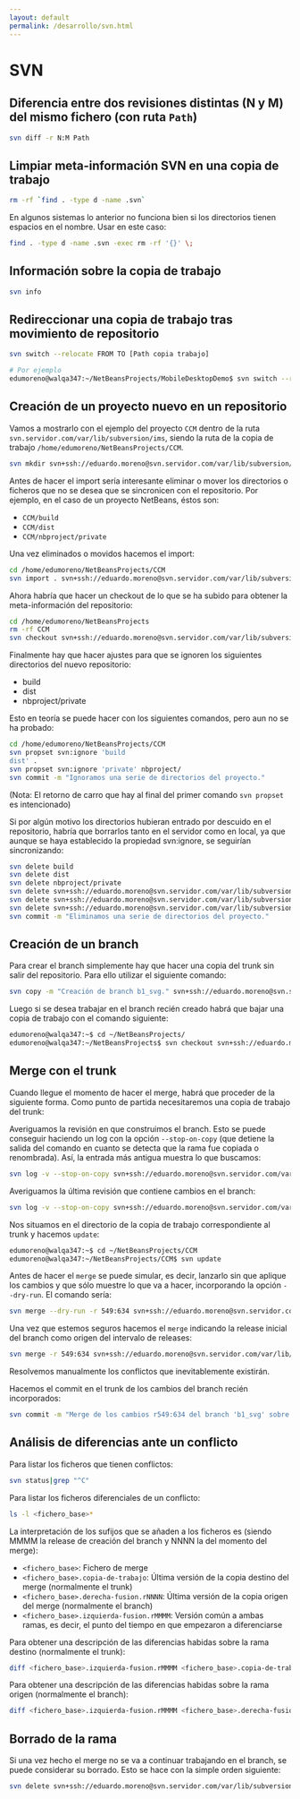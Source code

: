 ```yaml
---
layout: default
permalink: /desarrollo/svn.html
---
```


# SVN

## Diferencia entre dos revisiones distintas (N y M) del mismo fichero (con ruta `Path`)

```bash
svn diff -r N:M Path
```

## Limpiar meta-información SVN en una copia de trabajo

```bash
rm -rf `find . -type d -name .svn`
```

En algunos sistemas lo anterior no funciona bien si los directorios tienen espacios en el nombre. Usar en este caso:

```bash
find . -type d -name .svn -exec rm -rf '{}' \;
```

## Información sobre la copia de trabajo

```bash
svn info
```

## Redireccionar una copia de trabajo tras movimiento de repositorio

```bash
svn switch --relocate FROM TO [Path copia trabajo]

# Por ejemplo
edumoreno@walqa347:~/NetBeansProjects/MobileDesktopDemo$ svn switch --relocate svn+ssh://eduardo.moreno@172.22.1.63/var/lib/subversion/ims/MobileDesktopDemo  svn+ssh://eduardo.moreno@svn.servidor.com/var/lib/subversion/ims/MobileDesktopDemo .
```

## Creación de un proyecto nuevo en un repositorio

Vamos a mostrarlo con el ejemplo del proyecto `CCM` dentro de la ruta `svn.servidor.com/var/lib/subversion/ims`, siendo la ruta de la copia de trabajo `/home/edumoreno/NetBeansProjects/CCM`.

```bash
svn mkdir svn+ssh://eduardo.moreno@svn.servidor.com/var/lib/subversion/ims/CCM -m "Creación directorio."
```

Antes de hacer el import sería interesante eliminar o mover los directorios o ficheros que no se desea que se sincronicen con el repositorio. Por ejemplo, en el caso de un proyecto NetBeans, éstos son:

*  `CCM/build`
*  `CCM/dist`
*  `CCM/nbproject/private`

Una vez eliminados o movidos hacemos el import:

```bash
cd /home/edumoreno/NetBeansProjects/CCM
svn import . svn+ssh://eduardo.moreno@svn.servidor.com/var/lib/subversion/ims/CCM -m "Import inicial."
```

Ahora habría que hacer un checkout de lo que se ha subido para obtener la meta-información del repositorio:

```bash
cd /home/edumoreno/NetBeansProjects
rm -rf CCM
svn checkout svn+ssh://eduardo.moreno@svn.servidor.com/var/lib/subversion/ims/CCM/
```

Finalmente hay que hacer ajustes para que se ignoren los siguientes directorios del nuevo repositorio:

*  build
*  dist
*  nbproject/private

Esto en teoría se puede hacer con los siguientes comandos, pero aun no se ha probado:

```bash
cd /home/edumoreno/NetBeansProjects/CCM
svn propset svn:ignore 'build
dist' .
svn propset svn:ignore 'private' nbproject/
svn commit -m "Ignoramos una serie de directorios del proyecto."
```

(Nota: El retorno de carro que hay al final del primer comando `svn propset` es intencionado)

Si por algún motivo los directorios hubieran entrado por descuido en el repositorio, habría que borrarlos tanto en el servidor como en local, ya que aunque se haya establecido la propiedad svn:ignore, se seguirían sincronizando:

```bash
svn delete build
svn delete dist
svn delete nbproject/private
svn delete svn+ssh://eduardo.moreno@svn.servidor.com/var/lib/subversion/ims/CCM/build
svn delete svn+ssh://eduardo.moreno@svn.servidor.com/var/lib/subversion/ims/CCM/dist
svn delete svn+ssh://eduardo.moreno@svn.servidor.com/var/lib/subversion/ims/CCM/nbproject/private
svn commit -m "Eliminamos una serie de directorios del proyecto."
```

## Creación de un branch

Para crear el branch simplemente hay que hacer una copia del trunk sin salir del repositorio. Para ello utilizar el siguiente comando:

```bash
svn copy -m "Creación de branch b1_svg." svn+ssh://eduardo.moreno@svn.servidor.com/var/lib/subversion/ims/CCM/trunk/ svn+ssh://eduardo.moreno@svn.servidor.com/var/lib/subversion/ims/CCM/branches/b1_svg/
```

Luego si se desea trabajar en el branch recién creado habrá que bajar una copia de trabajo con el comando siguiente:

```bash
edumoreno@walqa347:~$ cd ~/NetBeansProjects/
edumoreno@walqa347:~/NetBeansProjects$ svn checkout svn+ssh://eduardo.moreno@svn.servidor.com/var/lib/subversion/ims/CCM/branches/b1_svg/ CCM_b1_svg
```

## Merge con el trunk

Cuando llegue el momento de hacer el merge, habrá que proceder de la siguiente forma. Como punto de partida necesitaremos una copia de trabajo del trunk:

Averiguamos la revisión en que construimos el branch. Esto se puede conseguir haciendo un log con la opción `--stop-on-copy` (que detiene la salida del comando en cuanto se detecta que la rama fue copiada o renombrada). Así, la entrada más antigua muestra lo que buscamos:

```bash
svn log -v --stop-on-copy svn+ssh://eduardo.moreno@svn.servidor.com/var/lib/subversion/ims/CCM/branches/b1_svg/|tail
```

Averiguamos la última revisión que contiene cambios en el branch:

```bash
svn log -v --stop-on-copy svn+ssh://eduardo.moreno@svn.servidor.com/var/lib/subversion/ims/CCM/branches/b1_svg/|head
```

Nos situamos en el directorio de la copia de trabajo correspondiente al trunk y hacemos `update`:

```bash
edumoreno@walqa347:~$ cd ~/NetBeansProjects/CCM
edumoreno@walqa347:~/NetBeansProjects/CCM$ svn update
```

Antes de hacer el `merge` se puede simular, es decir, lanzarlo sin que aplique los cambios y que sólo muestre lo que va a hacer, incorporando la opción `--dry-run`. El comando sería:

```bash
svn merge --dry-run -r 549:634 svn+ssh://eduardo.moreno@svn.servidor.com/var/lib/subversion/ims/CCM/branches/b1_svg/
```

Una vez que estemos seguros hacemos el `merge` indicando la release inicial del branch como origen del intervalo de releases:

```bash
svn merge -r 549:634 svn+ssh://eduardo.moreno@svn.servidor.com/var/lib/subversion/ims/CCM/branches/b1_svg/
```

Resolvemos manualmente los conflictos que inevitablemente existirán.

Hacemos el commit en el trunk de los cambios del branch recién incorporados:

```bash
svn commit -m "Merge de los cambios r549:634 del branch 'b1_svg' sobre el trunk."
```

## Análisis de diferencias ante un conflicto

Para listar los ficheros que tienen conflictos:

```bash
svn status|grep "^C"
```

Para listar los ficheros diferenciales de un conflicto:

```bash
ls -l <fichero_base>*
```

La interpretación de los sufijos que se añaden a los ficheros es (siendo MMMM la release de creación del branch y NNNN la del momento del merge):

*  `<fichero_base>`: Fichero de merge
*  `<fichero_base>.copia-de-trabajo`: Última versión de la copia destino del merge (normalmente el trunk)
*  `<fichero_base>.derecha-fusion.rNNNN`: Última versión de la copia origen del merge (normalmente el branch)
*  `<fichero_base>.izquierda-fusion.rMMMM`: Versión común a ambas ramas, es decir, el punto del tiempo en que empezaron a diferenciarse

Para obtener una descripción de las diferencias habidas sobre la rama destino (normalmente el trunk):

```bash
diff <fichero_base>.izquierda-fusion.rMMMM <fichero_base>.copia-de-trabajo
```

Para obtener una descripción de las diferencias habidas sobre la rama origen (normalmente el branch):

```bash
diff <fichero_base>.izquierda-fusion.rMMMM <fichero_base>.derecha-fusion.rNNNN
```

## Borrado de la rama

Si una vez hecho el merge no se va a continuar trabajando en el branch, se puede considerar su borrado. Esto se hace con la simple orden siguiente:

```bash
svn delete svn+ssh://eduardo.moreno@svn.servidor.com/var/lib/subversion/ims/CCM/branches/b1_svg/
```

